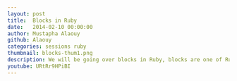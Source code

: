```yaml
---
layout: post
title:  Blocks in Ruby
date:   2014-02-10 00:00:00
author: Mustapha Alaouy
github: Alaouy
categories: sessions ruby
thumbnail: blocks-thum1.png
description: We will be going over blocks in Ruby, blocks are one of Ruby's must powerful features, In this tutorial we're going to learn how to create and work with blocks.
youtube: URtRr9HPiBI
---
```

